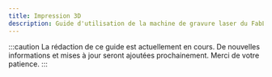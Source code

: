 ```yaml
---
title: Impression 3D
description: Guide d'utilisation de la machine de gravure laser du FabLab.
---
```


:::caution
La rédaction de ce guide est actuellement en cours. De nouvelles informations et mises à jour seront ajoutées prochainement. Merci de votre patience.
:::